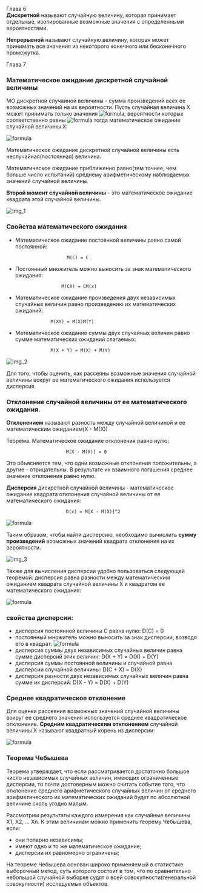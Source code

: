 Глава 6  
**Дискретной** называют случайную величину, которая принимает отдельные, изолированные возможные значения с определенными вероятностями.  

**Непрерывной** называют случайную величину, которая может принимать все значения из некоторого конечного или бесконечного промежутка.  

Глава 7  
### Математическое ожидание дискретной случайной величины  
МО дискретной случайной величины - сумма произведений всех ее возможных значений на их вероятности. Пусть случайная величина X может принимать только значения ![formula](http://latex.codecogs.com/gif.latex?\dpi{120}&space;x_1,&space;x_2,&space;...&space;,&space;x_n), вероятности которых соответственно равны ![formula](http://latex.codecogs.com/gif.latex?\dpi{120}&space;p_1,&space;p_2,&space;...&space;,&space;p_n) тогда математическое ожидание случайной величины Х:   

![formula](http://latex.codecogs.com/gif.latex?\large&space;M(X)=x_1p_1&plus;x_2p_2&plus;...&plus;x_np_n)  

Математическое ожидание дискретной случайной величины есть неслучайная(постоянная) величина.  

Математическое ожидание приближенно равно(тем точнее, чем больше число испытаний) среднему арифметическому наблюдаемых значений случайной величины.  

**Второй момент случайной величины** - это математическое ожидание квадрата этой случайной величины.  

![img_1](https://user-images.githubusercontent.com/35499834/46033681-08b3e180-c0ff-11e8-9907-11c82e1b1465.png)

### Свойства математического ожидания  
 - Математическое ожидание постоянной величины равно самой постоянной:  

                          M(C) = C  

 - Постоянный множитель можно выносить за знак математического ожидания:  

                        M(CX) = CM(x)  

 - Математическое ожидание произведения двух независимых случайных величин равно произведению их математических ожиданий:  

                    M(XY) = M(X)M(Y)  

 - Математическое ожидание суммы двух случайных величин равно сумме математических ожиданий слагаемых:  

                    M(X + Y) = M(X) + M(Y)  

![img_2](https://user-images.githubusercontent.com/35499834/46034016-e40c3980-c0ff-11e8-8c87-45336cf1dd66.png) 

Для того, чтобы оценить, как рассеяны возможные значения случайной величины вокруг ее математического ожидания используется дисперсия.

### Отклонение случайной величины от ее математического ожидания.  
**Отклонением** называют разность между случайной величиной и ее математическим ожиданием(X - M(X))  

Теорема. Математическое ожидание отклонения равно нулю:

                          M[X - M(X)] = 0  

Это объясняется тем, что одни возможные отклонения положительны, а другие - отрицательны. В результате их взаимного погашения среднее значение отклонения равно нулю.  

**Дисперсия** дискретной случайной величины - математическое ожидание квадрата отклонения случайной величины от ее математического ожидания:  

                          D(x) = M[X - M(X)]^2  

![formula](http://latex.codecogs.com/gif.latex?D(X)=M[X-M(X)]^2=[x_1-M(X)]^2*p_1&plus;...&plus;[x_n-M(X)]^2*p_n)  

Таким образом, чтобы найти дисперсию, необходимо вычислить **сумму произведений** возможных значений квадрата отклонения на их вероятности.

![img_3](https://user-images.githubusercontent.com/35499834/46034713-a5777e80-c101-11e8-89eb-781de4c9f912.png)

Также для вычисления дисперсии удобно пользоваться следующей теоремой: дисперсия равна разности между математическим ожиданием квадрата случайной величины Х и квадратом ее математического ожидания:  

![formula](http://latex.codecogs.com/gif.latex?\dpi{120}&space;D(X)=M(X^2)-[M(X)]^2)  

### свойства дисперсии:
 - дисперсия постоянной величины С равна нулю:  D(C) = 0  
 - постоянный множитель можно выносить за знак дисперсии, возводя его в квадрат:  ![formula](http://latex.codecogs.com/gif.latex?D(CX)=C^2D(X))  
 - дисперсия суммы двух независимых случайных величин равна сумме дисперсий этих величин: D(X + Y) = D(X) + D(Y)  
 - дисперсия суммы постоянной величины и случайной равна дисперсии случайной величины:  D(C + X) = D(X)  
 - дисперсия разности двух независимых случайных величин равна сумме их дисперсий:  D(X - Y) = D(X) + D(Y)  

### Среднее квадратическое отклонение  
Для оценки рассеяния возможных значений случайной величины вокруг ее среднего значения используется среднее квадратическое отклонение. **Средним квадратическим отклонением** случайной величины Х называют квадратный корень из дисперсии:  

![formula](http://latex.codecogs.com/gif.latex?\sigma(X)&space;=&space;\sqrt{D(X)})  

### Теорема Чебышева  
Теорема утверждает, что если рассматривается достаточно большое число независимых случайных величин, имеющих ограниченные дисперсии, то почти достоверным можно считать событие того, что отклонение среднего арифметического случайных величин от среднего арифметического их математических ожиданий будет по абсолютной величине сколь угодно малым.  

Рассмотрим результаты каждого измерения как случайные величины X1, X2, ... Xn. К этим величинам можно применить теорему Чебышева, если:  
 - они попарно независимы;
 - имеют одно и то же математическое ожидание;
 - дисперсии их равномерно ограничены;

На теореме Чебышева основан широко применяемый в статистике выборочный метод, суть которого состоит в том, что по сравнительно небольшой случайной выборке судят о всей совокупности(генеральной совокупности) исследуемых объектов. 


